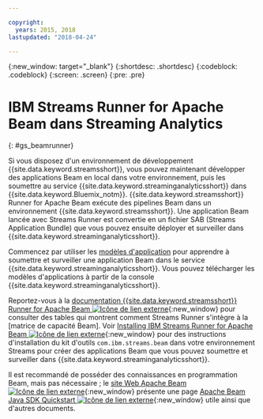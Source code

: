 ```yaml
---

copyright:
  years: 2015, 2018
lastupdated: "2018-04-24"

---
```


<!-- Attribute definitions -->
{:new_window: target="_blank"}
{:shortdesc: .shortdesc}
{:codeblock: .codeblock}
{:screen: .screen}
{:pre: .pre}

# IBM Streams Runner for Apache Beam dans Streaming Analytics
{: #gs_beamrunner}

Si vous disposez d'un environnement de développement {{site.data.keyword.streamsshort}}, vous pouvez maintenant développer des applications Beam en local dans votre environnement, puis les soumettre au service {{site.data.keyword.streaminganalyticsshort}} dans {{site.data.keyword.Bluemix_notm}}. {{site.data.keyword.streamsshort}} Runner for Apache Beam exécute des pipelines Beam dans un environnement {{site.data.keyword.streamsshort}}. Une application Beam lancée avec Streams Runner est convertie en un fichier SAB (Streams Application Bundle) que vous pouvez ensuite déployer et surveiller dans {{site.data.keyword.streaminganalyticsshort}}.


Commencez par utiliser les [modèles d'application](/docs/services/StreamingAnalytics/c_starterapps.html) pour apprendre à soumettre et surveiller une application Beam dans le service {{site.data.keyword.streaminganalyticsshort}}. Vous pouvez télécharger les modèles d'applications à partir de la console {{site.data.keyword.streaminganalyticsshort}}.

Reportez-vous à la [documentation {{site.data.keyword.streamsshort}} Runner for Apache Beam ![Icône de lien externe](../../icons/launch-glyph.svg "Icône de lien externe")](https://ibmstreams.github.io/streamsx.documentation/docs/beamrunner/beamrunner-1-intro/){:new_window} pour consulter des tables qui montrent comment Streams Runner s'intègre à la [matrice de capacité Beam]. Voir [Installing IBM Streams Runner for Apache Beam ![Icône de lien externe](../../icons/launch-glyph.svg "Icône de lien externe")](http://bit.ly/2zFDpPr){:new_window} pour des instructions d'installation du kit d'outils `com.ibm.streams.beam` dans votre environnement Streams pour créer des applications Beam que vous pouvez soumettre et surveiller dans {{site.data.keyword.streaminganalyticsshort}}.

Il est recommandé de posséder des connaissances en programmation Beam, mais pas nécessaire ; le [site Web Apache Beam ![Icône de lien externe](../../icons/launch-glyph.svg "Icône de lien externe")](https://beam.apache.org/documentation/){:new_window} présente une page [Apache Beam Java SDK Quickstart ![Icône de lien externe](../../icons/launch-glyph.svg "Icône de lien externe")](https://beam.apache.org/get-started/quickstart-java/){:new_window} utile ainsi que d'autres documents.
